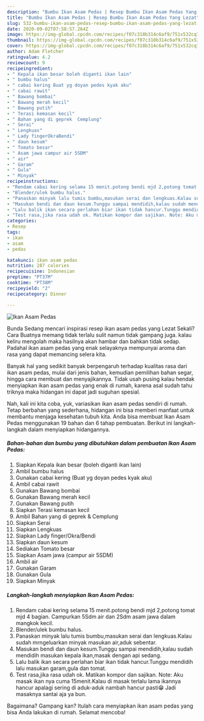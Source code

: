 ```yaml
---
description: "Bumbu Ikan Asam Pedas | Resep Bumbu Ikan Asam Pedas Yang Lezat"
title: "Bumbu Ikan Asam Pedas | Resep Bumbu Ikan Asam Pedas Yang Lezat"
slug: 532-bumbu-ikan-asam-pedas-resep-bumbu-ikan-asam-pedas-yang-lezat
date: 2020-09-02T07:58:57.264Z
image: https://img-global.cpcdn.com/recipes/f07c318b314c6af9/751x532cq70/ikan-asam-pedas-foto-resep-utama.jpg
thumbnail: https://img-global.cpcdn.com/recipes/f07c318b314c6af9/751x532cq70/ikan-asam-pedas-foto-resep-utama.jpg
cover: https://img-global.cpcdn.com/recipes/f07c318b314c6af9/751x532cq70/ikan-asam-pedas-foto-resep-utama.jpg
author: Adam Fletcher
ratingvalue: 4.2
reviewcount: 9
recipeingredient:
- " Kepala ikan besar boleh diganti ikan lain"
- " bumbu halus"
- " cabai kering Buat yg doyan pedes kyak aku"
- " cabai rawit"
- " Bawang bombai"
- " Bawang merah kecil"
- " Bawang putih"
- " Terasi kemasan kecil"
- " Bahan yang di geprek  Cemplung"
- " Serai"
- " Lengkuas"
- " Lady fingerOkraBendi"
- " daun kesum"
- " Tomato besar"
- " Asam jawa campur air 5SDM"
- " air"
- " Garam"
- " Gula"
- " Minyak"
recipeinstructions:
- "Rendam cabai kering selama 15 menit.potong bendi mjd 2,potong tomat mjd 4 bagian. Campurkan 5Sdm air dan 2Sdm asam jawa dalam mangkok kecil."
- "Blender/ulek bumbu halus."
- "Panaskan minyak lalu tumis bumbu,masukan serai dan lengkuas.Kalau sudah mrngeluarkan minyak masukan air,aduk sebentar."
- "Masukan bendi dan daun kesum.Tunggu sampai mendidih,kalau sudah mendidih masukan kepala ikan,masak dengan api sedang."
- "Lalu balik ikan secara perlahan biar ikan tidak hancur.Tunggu mendidih lalu masukan garam,gula dan tomat."
- "Test rasa,jika rasa udah ok. Matikan kompor dan sajikan. Note: Aku masak ikan nya cuma 15menit.Kalau di masak terlalu lama ikannya hancur apalagi sering di aduk-aduk nambah hancur pasti😁 Jadi masaknya santai aja ya bun."
categories:
- Resep
tags:
- ikan
- asam
- pedas

katakunci: ikan asam pedas 
nutrition: 287 calories
recipecuisine: Indonesian
preptime: "PT37M"
cooktime: "PT38M"
recipeyield: "2"
recipecategory: Dinner

---
```



![Ikan Asam Pedas](https://img-global.cpcdn.com/recipes/f07c318b314c6af9/751x532cq70/ikan-asam-pedas-foto-resep-utama.jpg)

Bunda Sedang mencari inspirasi resep ikan asam pedas yang Lezat Sekali? Cara Buatnya memang tidak terlalu sulit namun tidak gampang juga. kalau keliru mengolah maka hasilnya akan hambar dan bahkan tidak sedap. Padahal ikan asam pedas yang enak selayaknya mempunyai aroma dan rasa yang dapat memancing selera kita.

Banyak hal yang sedikit banyak berpengaruh terhadap kualitas rasa dari ikan asam pedas, mulai dari jenis bahan, kemudian pemilihan bahan segar, hingga cara membuat dan menyajikannya. Tidak usah pusing kalau hendak menyiapkan ikan asam pedas yang enak di rumah, karena asal sudah tahu triknya maka hidangan ini dapat jadi suguhan spesial.




Nah, kali ini kita coba, yuk, variasikan ikan asam pedas sendiri di rumah. Tetap berbahan yang sederhana, hidangan ini bisa memberi manfaat untuk membantu menjaga kesehatan tubuh kita. Anda bisa membuat Ikan Asam Pedas menggunakan 19 bahan dan 6 tahap pembuatan. Berikut ini langkah-langkah dalam menyiapkan hidangannya.

<!--inarticleads1-->

##### Bahan-bahan dan bumbu yang dibutuhkan dalam pembuatan Ikan Asam Pedas:

1. Siapkan  Kepala ikan besar (boleh diganti ikan lain)
1. Ambil  bumbu halus
1. Gunakan  cabai kering (Buat yg doyan pedes kyak aku)
1. Ambil  cabai rawit
1. Gunakan  Bawang bombai
1. Gunakan  Bawang merah kecil
1. Gunakan  Bawang putih
1. Siapkan  Terasi kemasan kecil
1. Ambil  Bahan yang di geprek &amp; Cemplung
1. Siapkan  Serai
1. Siapkan  Lengkuas
1. Siapkan  Lady finger/Okra/Bendi
1. Siapkan  daun kesum
1. Sediakan  Tomato besar
1. Siapkan  Asam jawa (campur air 5SDM)
1. Ambil  air
1. Gunakan  Garam
1. Gunakan  Gula
1. Siapkan  Minyak




<!--inarticleads2-->

##### Langkah-langkah menyiapkan Ikan Asam Pedas:

1. Rendam cabai kering selama 15 menit.potong bendi mjd 2,potong tomat mjd 4 bagian. Campurkan 5Sdm air dan 2Sdm asam jawa dalam mangkok kecil.
1. Blender/ulek bumbu halus.
1. Panaskan minyak lalu tumis bumbu,masukan serai dan lengkuas.Kalau sudah mrngeluarkan minyak masukan air,aduk sebentar.
1. Masukan bendi dan daun kesum.Tunggu sampai mendidih,kalau sudah mendidih masukan kepala ikan,masak dengan api sedang.
1. Lalu balik ikan secara perlahan biar ikan tidak hancur.Tunggu mendidih lalu masukan garam,gula dan tomat.
1. Test rasa,jika rasa udah ok. Matikan kompor dan sajikan. Note: Aku masak ikan nya cuma 15menit.Kalau di masak terlalu lama ikannya hancur apalagi sering di aduk-aduk nambah hancur pasti😁 Jadi masaknya santai aja ya bun.




Bagaimana? Gampang kan? Itulah cara menyiapkan ikan asam pedas yang bisa Anda lakukan di rumah. Selamat mencoba!
